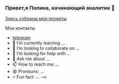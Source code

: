 ### Привет,я Полина, начинающий аналитик 👋

[Здесь собраны мои проекты](https://github.com/Polinailinet/Portfolio)

Мои контакты

- [telegram](https://t.me/Polina_ili_da)
- 🌱 I’m currently learning ...
- 👯 I’m looking to collaborate on ...
- 🤔 I’m looking for help with ...
- 💬 Ask me about ...
- 📫 How to reach me: ...
- 😄 Pronouns: ...
- ⚡ Fun fact: ...
-->
